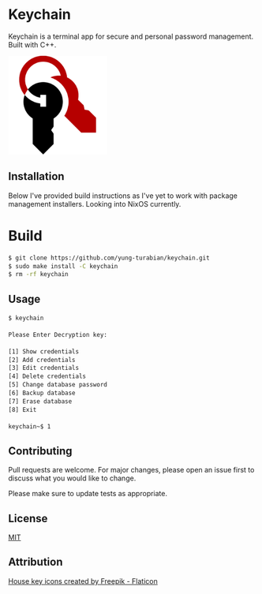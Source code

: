 # Keychain

Keychain is a terminal app for secure and personal password management. Built with C++.

<img src="logo.png" alt="logo" width="200"/>

## Installation

Below I've provided build instructions as I've yet to work with package management installers. Looking into NixOS currently.

# Build
```bash
$ git clone https://github.com/yung-turabian/keychain.git
$ sudo make install -C keychain
$ rm -rf keychain
```

## Usage

```bash
$ keychain

Please Enter Decryption key:  

[1] Show credentials
[2] Add credentials
[3] Edit credentials
[4] Delete credentials
[5] Change database password
[6] Backup database
[7] Erase database
[8] Exit

keychain~$ 1
```

## Contributing

Pull requests are welcome. For major changes, please open an issue first
to discuss what you would like to change.

Please make sure to update tests as appropriate.

## License

[MIT](https://choosealicense.com/licenses/mit/)

## Attribution

[House key icons created by Freepik - Flaticon](https://www.flaticon.com/free-icons/house-key "house key icons")
